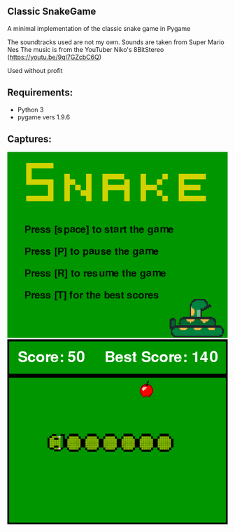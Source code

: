 ## Classic SnakeGame

A minimal implementation of the classic snake game in Pygame

The soundtracks used are not my own.
Sounds are taken from Super Mario Nes
The music is from the YouTuber Niko's 8BitStereo
(https://youtu.be/9qI7GZcbC6Q)

Used without profit

## Requirements:
- Python 3
- pygame vers 1.9.6

## Captures:
![github-small](https://github.com/TheLast20/Pygame_Snake_Pygame/blob/master/captures/Starting%20Screen.png?raw=true)
![github-small](https://github.com/TheLast20/Pygame_Snake_Pygame/blob/master/captures/Game%20Screen.png?raw=true)

